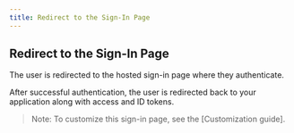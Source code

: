 ```yaml
---
title: Redirect to the Sign-In Page
---
```

## Redirect to the Sign-In Page

The user is redirected to the hosted sign-in page where they authenticate.

<StackSelector snippet="redirect"/>

After successful authentication, the user is redirected back to your application along with access and ID tokens. 

> Note: To customize this sign-in page, see the [Customization guide].

<NextSectionLink/>
